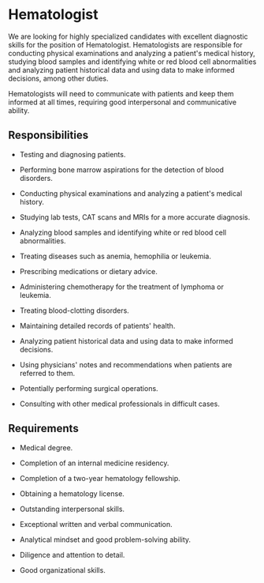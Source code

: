 # Hematologist

We are looking for highly specialized candidates with excellent diagnostic skills for the position of Hematologist. Hematologists are responsible for conducting physical examinations and analyzing a patient's medical history, studying blood samples and identifying white or red blood cell abnormalities and analyzing patient historical data and using data to make informed decisions, among other duties.

Hematologists will need to communicate with patients and keep them informed at all times, requiring good interpersonal and communicative ability.

## Responsibilities

* Testing and diagnosing patients.

* Performing bone marrow aspirations for the detection of blood disorders.

* Conducting physical examinations and analyzing a patient's medical history.

* Studying lab tests, CAT scans and MRIs for a more accurate diagnosis.

* Analyzing blood samples and identifying white or red blood cell abnormalities.

* Treating diseases such as anemia, hemophilia or leukemia.

* Prescribing medications or dietary advice.

* Administering chemotherapy for the treatment of lymphoma or leukemia.

* Treating blood-clotting disorders.

* Maintaining detailed records of patients' health.

* Analyzing patient historical data and using data to make informed decisions.

* Using physicians' notes and recommendations when patients are referred to them.

* Potentially performing surgical operations.

* Consulting with other medical professionals in difficult cases.

## Requirements

* Medical degree.

* Completion of an internal medicine residency.

* Completion of a two-year hematology fellowship.

* Obtaining a hematology license.

* Outstanding interpersonal skills.

* Exceptional written and verbal communication.

* Analytical mindset and good problem-solving ability.

* Diligence and attention to detail.

* Good organizational skills.

